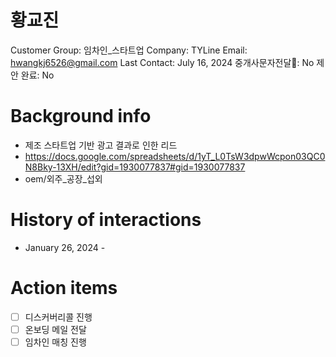 # 황교진

Customer Group: 임차인_스타트업
Company: TYLine
Email: hwangkj6526@gmail.com
Last Contact: July 16, 2024
중개사문자전달📩: No
제안 완료: No

# Background info

- 제조 스타트업 기반 광고 결과로 인한 리드
- https://docs.google.com/spreadsheets/d/1yT_L0TsW3dpwWcpon03QC0N8Bky-13XH/edit?gid=1930077837#gid=1930077837
- oem/외주_공장_섭외

# History of interactions

- January 26, 2024 -

# Action items

- [ ]  디스커버리콜 진행
- [ ]  온보딩 메일 전달
- [ ]  임차인 매칭 진행